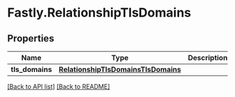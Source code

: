 # Fastly.RelationshipTlsDomains

## Properties

Name | Type | Description | Notes
------------ | ------------- | ------------- | -------------
**tls_domains** | [**RelationshipTlsDomainsTlsDomains**](RelationshipTlsDomainsTlsDomains.md) |  | [optional] 


[[Back to API list]](../../README.md#endpoints) [[Back to README]](../../README.md)

